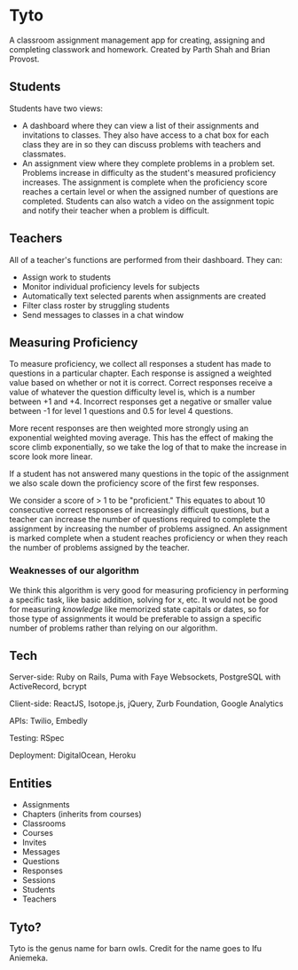 Tyto
====

A classroom assignment management app for creating, assigning and completing classwork and homework. Created by Parth Shah and Brian Provost.

Students
--------
Students have two views:
* A dashboard where they can view a list of their assignments and invitations to classes. They also have access to a chat box for each class they are in so they can discuss problems with teachers and classmates.
* An assignment view where they complete problems in a problem set. Problems increase in difficulty as the student's measured proficiency increases. The assignment is complete when the proficiency score reaches a certain level or when the assigned number of questions are completed. Students can also watch a video on the assignment topic and notify their teacher when a problem is difficult.

Teachers
--------
All of a teacher's functions are performed from their dashboard. They can:
* Assign work to students
* Monitor individual proficiency levels for subjects
* Automatically text selected parents when assignments are created
* Filter class roster by struggling students
* Send messages to classes in a chat window

Measuring Proficiency
---------------------
To measure proficiency, we collect all responses a student has made to questions in a particular chapter. Each response is assigned a weighted value based on whether or not it is correct. Correct responses receive a value of whatever the question difficulty level is, which is a number between +1 and +4. Incorrect responses get a negative or smaller value between -1 for level 1 questions and 0.5 for level 4 questions.

More recent responses are then weighted more strongly using an exponential weighted moving average. This has the effect of making the score climb exponentially, so we take the log of that to make the increase in score look more linear.

If a student has not answered many questions in the topic of the assignment we also scale down the proficiency score of the first few responses.

We consider a score of > 1 to be "proficient." This equates to about 10 consecutive correct responses of increasingly difficult questions, but a teacher can increase the number of questions required to complete the assignment by increasing the number of problems assigned. An assignment is marked complete when a student reaches proficiency or when they reach the number of problems assigned by the teacher.

### Weaknesses of our algorithm
We think this algorithm is very good for measuring proficiency in performing a specific task, like basic addition, solving for x, etc. It would not be good for measuring *knowledge* like memorized state capitals or dates, so for those type of assignments it would be preferable to assign a specific number of problems rather than relying on our algorithm.

Tech
----
Server-side: Ruby on Rails, Puma with Faye Websockets, PostgreSQL with ActiveRecord, bcrypt

Client-side: ReactJS, Isotope.js, jQuery, Zurb Foundation, Google Analytics

APIs: Twilio, Embedly

Testing: RSpec

Deployment: DigitalOcean, Heroku

Entities
--------
* Assignments
* Chapters (inherits from courses)
* Classrooms
* Courses
* Invites
* Messages
* Questions
* Responses
* Sessions
* Students
* Teachers

Tyto?
-----
Tyto is the genus name for barn owls. Credit for the name goes to Ifu Aniemeka.
